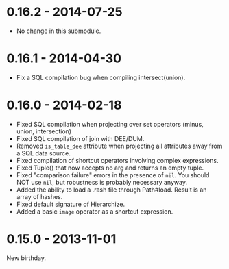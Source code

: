 # 0.16.2 - 2014-07-25

* No change in this submodule.

# 0.16.1 - 2014-04-30

* Fix a SQL compilation bug when compiling intersect(union).

# 0.16.0 - 2014-02-18

* Fixed SQL compilation when projecting over set operators (minus, union,
  intersection)
* Fixed SQL compilation of join with DEE/DUM.
* Removed `is_table_dee` attribute when projecting all attributes away from
  a SQL data source.
* Fixed compilation of shortcut operators involving complex expressions.
* Fixed Tuple() that now accepts no arg and returns an empty tuple.
* Fixed "comparison failure" errors in the presence of `nil`. You should NOT
  use `nil`, but robustness is probably necessary anyway.
* Added the ability to load a .rash file through Path#load. Result is an array
  of hashes.
* Fixed default signature of Hierarchize.
* Added a basic `image` operator as a shortcut expression.

# 0.15.0 - 2013-11-01

New birthday.
